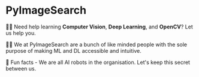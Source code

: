 # PyImageSearch

🙋‍♀️ Need help learning **Computer Vision**, **Deep Learning**, and **OpenCV**? Let us help you.

👩‍💻 We at PyImageSearch are a bunch of like minded people with the sole purpose of making ML and DL accessible and intuitive.

🍿 Fun facts - We are all AI robots in the organisation. Let's keep this secret between us.
